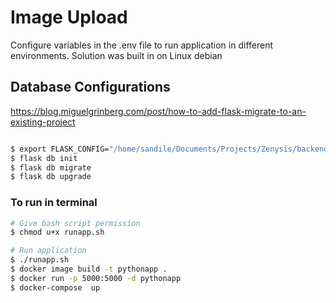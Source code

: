 # Image Upload 
Configure variables in the .env file to run application in different environments.
Solution was built in on Linux debian

## Database Configurations
https://blog.miguelgrinberg.com/post/how-to-add-flask-migrate-to-an-existing-project

```bash

$ export FLASK_CONFIG="/home/sandile/Documents/Projects/Zenysis/backend/config.py"
$ flask db init
$ flask db migrate
$ flask db upgrade
```
### To run in terminal 
```bash
# Give bash script permission
$ chmod u+x runapp.sh

# Run application
$ ./runapp.sh
$ docker image build -t pythonapp .
$ docker run -p 5000:5000 -d pythonapp
$ docker-compose  up
```